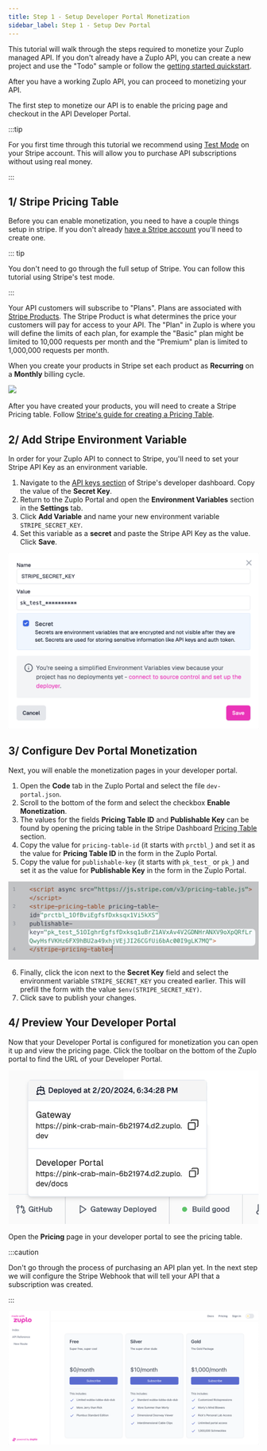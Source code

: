 ```yaml
---
title: Step 1 - Setup Developer Portal Monetization
sidebar_label: Step 1 - Setup Dev Portal
---
```


This tutorial will walk through the steps required to monetize your Zuplo
managed API. If you don't already have a Zuplo API, you can create a new project
and use the "Todo" sample or follow the
[getting started quickstart](./step-1-setup-basic-gateway.md).

After you have a working Zuplo API, you can proceed to monetizing your API.

The first step to monetize our API is to enable the pricing page and checkout in
the API Developer Portal.

:::tip

For you first time through this tutorial we recommend using
[Test Mode](https://docs.stripe.com/test-mode) on your Stripe account. This will
allow you to purchase API subscriptions without using real money.

:::

## 1/ Stripe Pricing Table

Before you can enable monetization, you need to have a couple things setup in
stripe. If you don't already
[have a Stripe account](https://dashboard.stripe.com/register) you'll need to
create one.

::: tip

You don't need to go through the full setup of Stripe. You can follow this
tutorial using Stripe's test mode.

:::

Your API customers will subscribe to "Plans". Plans are associated with
[Stripe Products](https://docs.stripe.com/products-prices/getting-started). The
Stripe Product is what determines the price your customers will pay for access
to your API. The "Plan" in Zuplo is where you will define the limits of each
plan, for example the "Basic" plan might be limited to 10,000 requests per month
and the "Premium" plan is limited to 1,000,000 requests per month.

When you create your products in Stripe set each product as **Recurring** on a
**Monthly** billing cycle.

![](https://cdn.zuplo.com/assets/0b7bc4e5-9e92-4b24-a4d5-16fe389bec8f.png)

After you have created your products, you will need to create a Stripe Pricing
table. Follow
[Stripe's guide for creating a Pricing Table](https://docs.stripe.com/payments/checkout/pricing-table).

## 2/ Add Stripe Environment Variable

In order for your Zuplo API to connect to Stripe, you'll need to set your Stripe
API Key as an environment variable.

1. Navigate to the [API keys section](https://dashboard.stripe.com/apikeys) of
   Stripe's developer dashboard. Copy the value of the **Secret Key**.
2. Return to the Zuplo Portal and open the **Environment Variables** section in
   the **Settings** tab.
3. Click **Add Variable** and name your new environment variable
   `STRIPE_SECRET_KEY`.
4. Set this variable as a **secret** and paste the Stripe API Key as the value.
   Click **Save**.

![Save Environment Variable](../../public/media/monetization-dev-portal-setup/image-1a.png)

## 3/ Configure Dev Portal Monetization

Next, you will enable the monetization pages in your developer portal.

1. Open the **Code** tab in the Zuplo Portal and select the file
   `dev-portal.json`.
2. Scroll to the bottom of the form and select the checkbox **Enable
   Monetization**.
3. The values for the fields **Pricing Table ID** and **Publishable Key** can be
   found by opening the pricing table in the Stripe Dashboard
   [Pricing Table](https://dashboard.stripe.com/pricing-tables) section.
4. Copy the value for `pricing-table-id` (it starts with `prctbl_`) and set it
   as the value for **Pricing Table ID** in the form in the Zuplo Portal.
5. Copy the value for `publishable-key` (it starts with `pk_test_` or `pk_`) and
   set it as the value for **Publishable Key** in the form in the Zuplo Portal.

![Pricing Table](../../public/media/monetization-dev-portal-setup/image-2a.png)

6. Finally, click the <EnvironmentVariablePicker/> icon next to the **Secret
   Key** field and select the environment variable `STRIPE_SECRET_KEY` you
   created earlier. This will prefill the form with the value
   `$env(STRIPE_SECRET_KEY)`.
7. Click save to publish your changes.

## 4/ Preview Your Developer Portal

Now that your Developer Portal is configured for monetization you can open it up
and view the pricing page. Click the toolbar on the bottom of the Zuplo portal
to find the URL of your Developer Portal.

![Dev Portal Link](../../public/media/monetization-dev-portal-setup/image-3a.png)

Open the **Pricing** page in your developer portal to see the pricing table.

:::caution

Don't go through the process of purchasing an API plan yet. In the next step we
will configure the Stripe Webhook that will tell your API that a subscription
was created.

:::

![Pricing Table](../../public/media/monetization-dev-portal-setup/image.png)
